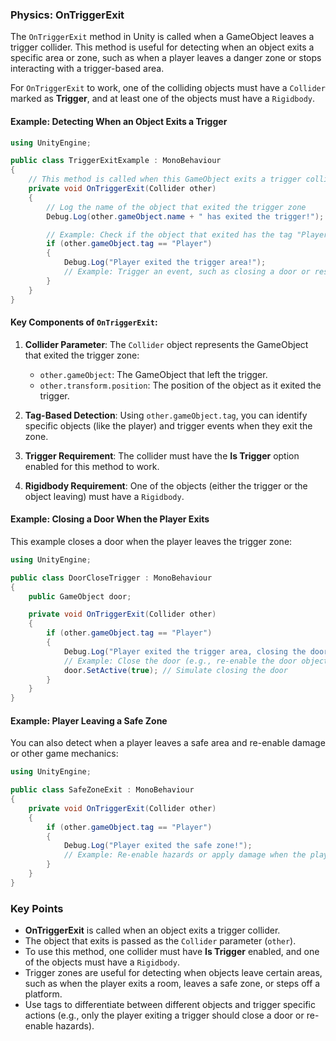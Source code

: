 
### Physics: OnTriggerExit

The `OnTriggerExit` method in Unity is called when a GameObject leaves a trigger collider. This method is useful for detecting when an object exits a specific area or zone, such as when a player leaves a danger zone or stops interacting with a trigger-based area.

For `OnTriggerExit` to work, one of the colliding objects must have a `Collider` marked as **Trigger**, and at least one of the objects must have a `Rigidbody`.

#### Example: Detecting When an Object Exits a Trigger

```csharp
using UnityEngine;

public class TriggerExitExample : MonoBehaviour
{
    // This method is called when this GameObject exits a trigger collider
    private void OnTriggerExit(Collider other)
    {
        // Log the name of the object that exited the trigger zone
        Debug.Log(other.gameObject.name + " has exited the trigger!");

        // Example: Check if the object that exited has the tag "Player"
        if (other.gameObject.tag == "Player")
        {
            Debug.Log("Player exited the trigger area!");
            // Example: Trigger an event, such as closing a door or resetting a timer
        }
    }
}
```

#### Key Components of `OnTriggerExit`:

1. **Collider Parameter**: The `Collider` object represents the GameObject that exited the trigger zone:
   - `other.gameObject`: The GameObject that left the trigger.
   - `other.transform.position`: The position of the object as it exited the trigger.

2. **Tag-Based Detection**: Using `other.gameObject.tag`, you can identify specific objects (like the player) and trigger events when they exit the zone.

3. **Trigger Requirement**: The collider must have the **Is Trigger** option enabled for this method to work.

4. **Rigidbody Requirement**: One of the objects (either the trigger or the object leaving) must have a `Rigidbody`.

#### Example: Closing a Door When the Player Exits

This example closes a door when the player leaves the trigger zone:

```csharp
using UnityEngine;

public class DoorCloseTrigger : MonoBehaviour
{
    public GameObject door;

    private void OnTriggerExit(Collider other)
    {
        if (other.gameObject.tag == "Player")
        {
            Debug.Log("Player exited the trigger area, closing the door.");
            // Example: Close the door (e.g., re-enable the door object)
            door.SetActive(true); // Simulate closing the door
        }
    }
}
```

#### Example: Player Leaving a Safe Zone

You can also detect when a player leaves a safe area and re-enable damage or other game mechanics:

```csharp
using UnityEngine;

public class SafeZoneExit : MonoBehaviour
{
    private void OnTriggerExit(Collider other)
    {
        if (other.gameObject.tag == "Player")
        {
            Debug.Log("Player exited the safe zone!");
            // Example: Re-enable hazards or apply damage when the player exits the safe zone
        }
    }
}
```

### Key Points

- **OnTriggerExit** is called when an object exits a trigger collider.
- The object that exits is passed as the `Collider` parameter (`other`).
- To use this method, one collider must have **Is Trigger** enabled, and one of the objects must have a `Rigidbody`.
- Trigger zones are useful for detecting when objects leave certain areas, such as when the player exits a room, leaves a safe zone, or steps off a platform.
- Use tags to differentiate between different objects and trigger specific actions (e.g., only the player exiting a trigger should close a door or re-enable hazards).
